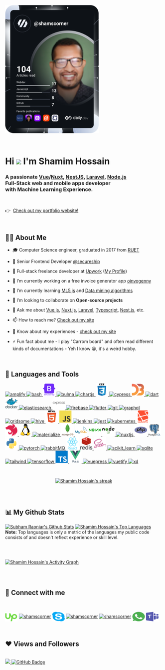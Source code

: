 <a href="https://app.daily.dev/shamscorner"><img src="https://github.com/shamscorner/shamscorner/blob/main/devcard.svg" width="300" alt="Shamim Hossain's Dev Card"/></a>

<br>

<h1>Hi <img src="https://raw.githubusercontent.com/MartinHeinz/MartinHeinz/master/wave.gif" width="30px"> I'm Shamim Hossain</h1>
<h3>A passionate <a href="https://vuejs.org/" target="_blank">Vue</a>/<a href="https://nuxt.com/" target="_blank">Nuxt</a>, <a href="https://nestjs.com/" target="_blank">NestJS</a>, <a href="https://laravel.com/" target="_blank">Laravel</a>, <a href="https://nodejs.org/" target="_blank">Node.js</a><br> Full-Stack web and mobile apps developer <br>with Machine Learning Experience.</h3>
<br>
<p>
	👉 &nbsp;<a href="https://www.shamscorner.com/" target="_blank">Check out my portfolio website!</a>
</p>

<br>

## 🙋‍♂️ About Me

- 🎓 Computer Science engineer, graduated in 2017 from [RUET](https://en.wikipedia.org/wiki/Rajshahi_University_of_Engineering_%26_Technology)
- 💼 Senior Frontend Developer [@secureship](https://twitter.com/Secureship)
- 🚀 Full-stack freelance developer at [Upwork](https://upwork.com/) ([My Profile](https://www.upwork.com/freelancers/~017677c090f8fd7a34))
- 🔭 I’m currently working on a free invoice generator app [oinvogenny](https://oinvogenny.shamscorner.com/)

- 🌱 I’m currently learning [ML5.js](https://ml5js.org/) and [Data mining algorithms](http://www.philippe-fournier-viger.com/spmf/)

- 👯 I’m looking to collaborate on **Open-source projects**

<!-- - 📝 I regularly write articles on [https://www.shamscorner.com/](https://www.shamscorner.com/) -->

- 💬 Ask me about [Vue.js](https://vuejs.org/), [Nuxt.js](https://nuxtjs.org/), [Laravel](https://laravel.com/), [Typescript](https://www.typescriptlang.org/), [Nest.js](https://nestjs.com/), etc.

- 📫 How to reach me? [Check out my site](https://www.shamscorner.com/)

- 📄 Know about my experiences - [check out my site](https://www.shamscorner.com/)

- ⚡ Fun fact about me - I play "Carrom board" and often read different kinds of documentations - Yeh I know 😀, it's a weird hobby.

<br>

## 🔨 Languages and Tools

<p align="left"> <a href="https://aws.amazon.com/amplify/" target="_blank"> <img src="https://docs.amplify.aws/assets/logo-dark.svg" alt="amplify" width="40" height="40"/> </a> <a href="https://www.gnu.org/software/bash/" target="_blank"> <img src="https://www.vectorlogo.zone/logos/gnu_bash/gnu_bash-icon.svg" alt="bash" width="40" height="40"/> </a> <a href="https://getbootstrap.com" target="_blank"> <img src="https://raw.githubusercontent.com/devicons/devicon/master/icons/bootstrap/bootstrap-plain-wordmark.svg" alt="bootstrap" width="40" height="40"/> </a> <a href="https://bulma.io/" target="_blank"> <img src="https://raw.githubusercontent.com/gilbarbara/logos/804dc257b59e144eaca5bc6ffd16949752c6f789/logos/bulma.svg" alt="bulma" width="40" height="40"/> </a> <a href="https://www.chartjs.org" target="_blank"> <img src="https://www.chartjs.org/media/logo-title.svg" alt="chartjs" width="40" height="40"/> </a> <a href="https://www.w3schools.com/css/" target="_blank"> <img src="https://raw.githubusercontent.com/devicons/devicon/master/icons/css3/css3-original-wordmark.svg" alt="css3" width="40" height="40"/> </a> <a href="https://www.cypress.io" target="_blank"> <img src="https://raw.githubusercontent.com/simple-icons/simple-icons/6e46ec1fc23b60c8fd0d2f2ff46db82e16dbd75f/icons/cypress.svg" alt="cypress" width="40" height="40"/> </a> <a href="https://d3js.org/" target="_blank"> <img src="https://raw.githubusercontent.com/devicons/devicon/master/icons/d3js/d3js-original.svg" alt="d3js" width="40" height="40"/> </a> <a href="https://dart.dev" target="_blank"> <img src="https://www.vectorlogo.zone/logos/dartlang/dartlang-icon.svg" alt="dart" width="40" height="40"/> </a> <a href="https://www.docker.com/" target="_blank"> <img src="https://raw.githubusercontent.com/devicons/devicon/master/icons/docker/docker-original-wordmark.svg" alt="docker" width="40" height="40"/> </a> <a href="https://www.elastic.co" target="_blank"> <img src="https://www.vectorlogo.zone/logos/elastic/elastic-icon.svg" alt="elasticsearch" width="40" height="40"/> </a> <a href="https://expressjs.com" target="_blank"> <img src="https://raw.githubusercontent.com/devicons/devicon/master/icons/express/express-original-wordmark.svg" alt="express" width="40" height="40"/> </a> <a href="https://firebase.google.com/" target="_blank"> <img src="https://www.vectorlogo.zone/logos/firebase/firebase-icon.svg" alt="firebase" width="40" height="40"/> </a> <a href="https://flutter.dev" target="_blank"> <img src="https://www.vectorlogo.zone/logos/flutterio/flutterio-icon.svg" alt="flutter" width="40" height="40"/> </a> <a href="https://git-scm.com/" target="_blank"> <img src="https://www.vectorlogo.zone/logos/git-scm/git-scm-icon.svg" alt="git" width="40" height="40"/> </a> <a href="https://graphql.org" target="_blank"> <img src="https://www.vectorlogo.zone/logos/graphql/graphql-icon.svg" alt="graphql" width="40" height="40"/> </a> <a href="https://gridsome.org/" target="_blank"> <img src="https://www.vectorlogo.zone/logos/gridsome/gridsome-icon.svg" alt="gridsome" width="40" height="40"/> </a> <a href="https://hive.apache.org/" target="_blank"> <img src="https://www.vectorlogo.zone/logos/apache_hive/apache_hive-icon.svg" alt="hive" width="40" height="40"/> </a> <a href="https://www.w3.org/html/" target="_blank"> <img src="https://raw.githubusercontent.com/devicons/devicon/master/icons/html5/html5-original-wordmark.svg" alt="html5" width="40" height="40"/> </a> <a href="https://developer.mozilla.org/en-US/docs/Web/JavaScript" target="_blank"> <img src="https://raw.githubusercontent.com/devicons/devicon/master/icons/javascript/javascript-original.svg" alt="javascript" width="40" height="40"/> </a> <a href="https://www.jenkins.io" target="_blank"> <img src="https://www.vectorlogo.zone/logos/jenkins/jenkins-icon.svg" alt="jenkins" width="40" height="40"/> </a> <a href="https://jestjs.io" target="_blank"> <img src="https://www.vectorlogo.zone/logos/jestjsio/jestjsio-icon.svg" alt="jest" width="40" height="40"/> </a> <a href="https://kubernetes.io" target="_blank"> <img src="https://www.vectorlogo.zone/logos/kubernetes/kubernetes-icon.svg" alt="kubernetes" width="40" height="40"/> </a> <a href="https://laravel.com/" target="_blank"> <img src="https://raw.githubusercontent.com/devicons/devicon/master/icons/laravel/laravel-plain-wordmark.svg" alt="laravel" width="40" height="40"/> </a> <a href="https://nestjs.com/" target="_blank"> <img src="https://raw.githubusercontent.com/shamscorner/images/main/logo-nest.svg" alt="Nest.js" width="40" height="40"/> </a> <a href="https://www.linux.org/" target="_blank"> <img src="https://raw.githubusercontent.com/devicons/devicon/master/icons/linux/linux-original.svg" alt="linux" width="40" height="40"/> </a> <a href="https://materializecss.com/" target="_blank"> <img src="https://raw.githubusercontent.com/prplx/svg-logos/5585531d45d294869c4eaab4d7cf2e9c167710a9/svg/materialize.svg" alt="materialize" width="40" height="40"/> </a> <a href="https://www.mongodb.com/" target="_blank"> <img src="https://raw.githubusercontent.com/devicons/devicon/master/icons/mongodb/mongodb-original-wordmark.svg" alt="mongodb" width="40" height="40"/> </a> <a href="https://www.mysql.com/" target="_blank"> <img src="https://raw.githubusercontent.com/devicons/devicon/master/icons/mysql/mysql-original-wordmark.svg" alt="mysql" width="40" height="40"/> </a> <a href="https://www.nginx.com" target="_blank"> <img src="https://raw.githubusercontent.com/devicons/devicon/master/icons/nginx/nginx-original.svg" alt="nginx" width="40" height="40"/> </a> <a href="https://nodejs.org" target="_blank"> <img src="https://raw.githubusercontent.com/devicons/devicon/master/icons/nodejs/nodejs-original-wordmark.svg" alt="nodejs" width="40" height="40"/> </a> <a href="https://nuxtjs.org/" target="_blank"> <img src="https://www.vectorlogo.zone/logos/nuxtjs/nuxtjs-icon.svg" alt="nuxtjs" width="40" height="40"/> </a> <a href="https://www.php.net" target="_blank"> <img src="https://raw.githubusercontent.com/devicons/devicon/master/icons/php/php-original.svg" alt="php" width="40" height="40"/> </a> <a href="https://www.postgresql.org" target="_blank"> <img src="https://raw.githubusercontent.com/devicons/devicon/master/icons/postgresql/postgresql-original-wordmark.svg" alt="postgresql" width="40" height="40"/> </a> <a href="https://www.python.org" target="_blank"> <img src="https://raw.githubusercontent.com/devicons/devicon/master/icons/python/python-original.svg" alt="python" width="40" height="40"/> </a> <a href="https://pytorch.org/" target="_blank"> <img src="https://www.vectorlogo.zone/logos/pytorch/pytorch-icon.svg" alt="pytorch" width="40" height="40"/> </a> <a href="https://www.rabbitmq.com" target="_blank"> <img src="https://www.vectorlogo.zone/logos/rabbitmq/rabbitmq-icon.svg" alt="rabbitMQ" width="40" height="40"/> </a> <a href="https://reactjs.org/" target="_blank"> <img src="https://raw.githubusercontent.com/devicons/devicon/master/icons/react/react-original-wordmark.svg" alt="react" width="40" height="40"/> </a> <a href="https://redis.io" target="_blank"> <img src="https://raw.githubusercontent.com/devicons/devicon/master/icons/redis/redis-original-wordmark.svg" alt="redis" width="40" height="40"/> </a> <a href="https://sass-lang.com" target="_blank"> <img src="https://raw.githubusercontent.com/devicons/devicon/master/icons/sass/sass-original.svg" alt="sass" width="40" height="40"/> </a> <a href="https://scikit-learn.org/" target="_blank"> <img src="https://upload.wikimedia.org/wikipedia/commons/0/05/Scikit_learn_logo_small.svg" alt="scikit_learn" width="40" height="40"/> </a> <a href="https://www.sqlite.org/" target="_blank"> <img src="https://www.vectorlogo.zone/logos/sqlite/sqlite-icon.svg" alt="sqlite" width="40" height="40"/> </a> <a href="https://tailwindcss.com/" target="_blank"> <img src="https://www.vectorlogo.zone/logos/tailwindcss/tailwindcss-icon.svg" alt="tailwind" width="40" height="40"/> </a> <a href="https://www.tensorflow.org" target="_blank"> <img src="https://www.vectorlogo.zone/logos/tensorflow/tensorflow-icon.svg" alt="tensorflow" width="40" height="40"/> </a> <a href="https://www.typescriptlang.org/" target="_blank"> <img src="https://raw.githubusercontent.com/devicons/devicon/master/icons/typescript/typescript-original.svg" alt="typescript" width="40" height="40"/> </a> <a href="https://vuejs.org/" target="_blank"> <img src="https://raw.githubusercontent.com/devicons/devicon/master/icons/vuejs/vuejs-original-wordmark.svg" alt="vuejs" width="40" height="40"/> </a> <a href="https://vuepress.vuejs.org/" target="_blank"> <img src="https://raw.githubusercontent.com/AliasIO/wappalyzer/master/src/drivers/webextension/images/icons/VuePress.svg" alt="vuepress" width="40" height="40"/> </a> <a href="https://vuetifyjs.com/en/" target="_blank"> <img src="https://bestofjs.org/logos/vuetify.svg" alt="vuetify" width="40" height="40"/> </a> <a href="https://www.adobe.com/products/xd.html" target="_blank"> <img src="https://cdn.worldvectorlogo.com/logos/adobe-xd.svg" alt="xd" width="40" height="40"/> </a> </p>

<br>

<p align="center">
    <a href="https://github.com/DenverCoder1/github-readme-streak-stats">
        <img title="🔥 Get streak stats for your profile at git.io/streak-stats" alt="Shamim Hossain's streak" src="https://github-readme-streak-stats.herokuapp.com/?user=shamscorner&theme=black-ice&hide_border=true&stroke=0000&background=060A0CD0"/>
    </a>
</p>

<br>
<br>

## 📊 My Github Stats

<a href="https://github.com/shamscorner/github-readme-stats"><img alt="Subham Raoniar's Github Stats" src="https://github-readme-stats.vercel.app/api?username=shamscorner&show_icons=true&count_private=true&theme=react&hide_border=true&bg_color=0D1117" /></a>
<a href="https://github.com/shamscorner/github-readme-stats"><img alt="Shamim Hossain's Top Languages" src="https://github-readme-stats.vercel.app/api/top-langs/?username=shamscorner&langs_count=8&count_private=true&layout=compact&theme=react&hide_border=true&bg_color=0D1117" /></a>
<br/>
<b>Note:</b> Top languages is only a metric of the languages my public code consists of and doesn't reflect experience or skill level.

<br/>
<br/>

<a href="https://github.com/shamscorner/github-readme-activity-graph"><img alt="Shamim Hossain's Activity Graph" src="https://activity-graph.herokuapp.com/graph?username=shamscorner&bg_color=0D1117&color=5BCDEC&line=5BCDEC&point=FFFFFF&hide_border=true" /></a>

<br/>
<br/>

## 📳 Connect with me

<br>
<p align="left">
	<a href="https://www.upwork.com/freelancers/~017677c090f8fd7a34" target="blank"><img align="center" src="https://raw.githubusercontent.com/shamscorner/images/main/logo-upwork.svg" alt="shamscorner" height="30" width="40" /></a>
	<a href="https://linkedin.com/in/shamscorner" target="blank"><img align="center" src="https://raw.githubusercontent.com/rahuldkjain/github-profile-readme-generator/master/src/images/icons/Social/linked-in-alt.svg" alt="shamscorner" height="30" width="40" /></a>
	<a href="https://join.skype.com/invite/fKfJvPiMN2Xy" target="blank"><img align="center" src="https://raw.githubusercontent.com/shamscorner/images/main/logo-skype.svg" alt="shamscorner" height="30" width="40" /></a>
	<a href="https://twitter.com/shamscorner" target="blank"><img align="center" src="https://raw.githubusercontent.com/rahuldkjain/github-profile-readme-generator/master/src/images/icons/Social/twitter.svg" alt="shamscorner" height="30" width="40" /></a>
	<a href="https://fb.com/shamscorner" target="blank"><img align="center" src="https://raw.githubusercontent.com/rahuldkjain/github-profile-readme-generator/master/src/images/icons/Social/facebook.svg" alt="shamscorner" height="30" width="40" /></a>
	<a href="https://api.whatsapp.com/send?phone=01733412606" target="blank"><img align="center" src="https://raw.githubusercontent.com/shamscorner/images/main/logo-whatsapp.svg" alt="shamscorner" height="30" width="40" /></a>
	<a href="https://teams.microsoft.com/l/chat/0/0?users=hossains159@gmail.com" target="blank"><img align="center" src="https://raw.githubusercontent.com/shamscorner/images/main/logo-ms-teams.svg" alt="shamscorner" height="30" width="40" /></a>
</p>

<br>

## ❤ Views and Followers

<br>
<a href="https://github.com/Meghna-DAS/github-profile-views-counter">
    <img src="https://komarev.com/ghpvc/?username=shamscorner">
</a>
<a href="https://github.com/shamscorner?tab=followers"><img src="https://img.shields.io/github/followers/shamscorner?label=Followers&style=social" alt="GitHub Badge"></a>
